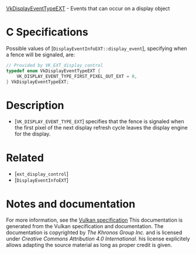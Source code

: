 [VkDisplayEventTypeEXT](https://www.khronos.org/registry/vulkan/specs/1.3-extensions/man/html/VkDisplayEventTypeEXT.html) - Events that can occur on a display object

# C Specifications
Possible values of [`DisplayEventInfoEXT::display_event`],
specifying when a fence will be signaled, are:
```c
// Provided by VK_EXT_display_control
typedef enum VkDisplayEventTypeEXT {
    VK_DISPLAY_EVENT_TYPE_FIRST_PIXEL_OUT_EXT = 0,
} VkDisplayEventTypeEXT;
```

# Description
- [`VK_DISPLAY_EVENT_TYPE_EXT`] specifies that the fence is signaled when the first pixel of the next display refresh cycle leaves the display engine for the display.

# Related
- [`ext_display_control`]
- [`DisplayEventInfoEXT`]

# Notes and documentation
For more information, see the [Vulkan specification](https://www.khronos.org/registry/vulkan/specs/1.3-extensions/html/vkspec.html)
This documentation is generated from the Vulkan specification and documentation.
The documentation is copyrighted by *The Khronos Group Inc.* and is licensed under *Creative Commons Attribution 4.0 International*.
his license explicitely allows adapting the source material as long as proper credit is given.
        